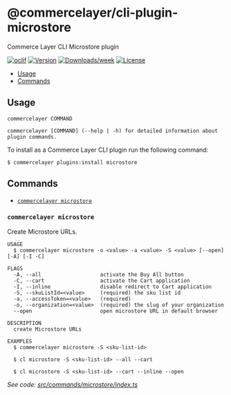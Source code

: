 # @commercelayer/cli-plugin-microstore

Commerce Layer CLI Microstore plugin

[![oclif](https://img.shields.io/badge/cli-oclif-brightgreen.svg)](https://oclif.io)
[![Version](https://img.shields.io/npm/v/@commercelayer/cli-plugin-microstore.svg)](https://npmjs.org/package/@commercelayer/cli-plugin-microstore)
[![Downloads/week](https://img.shields.io/npm/dw/@commercelayer/cli-plugin-microstore.svg)](https://npmjs.org/package/@commercelayer/cli-plugin-microstore)
[![License](https://img.shields.io/npm/l/@commercelayer/cli-plugin-microstore.svg)](https://github.com/commercelayer/cli-plugin-microstore/blob/master/package.json)

<!-- toc -->

* [Usage](#usage)
* [Commands](#commands)
<!-- tocstop -->
## Usage
<!-- usage -->

```sh-session
commercelayer COMMAND

commercelayer [COMMAND] (--help | -h) for detailed information about plugin commands.
```
<!-- usagestop -->
To install as a Commerce Layer CLI plugin run the following command:

```sh-session
$ commercelayer plugins:install microstore
```

## Commands
<!-- commands -->

* [`commercelayer microstore`](#commercelayer-microstore)

### `commercelayer microstore`

Create Microstore URLs.

```sh-session
USAGE
  $ commercelayer microstore -o <value> -a <value> -S <value> [--open] [-A] [-I -C]

FLAGS
  -A, --all                   activate the Buy All button
  -C, --cart                  activate the Cart application
  -I, --inline                disable redirect to Cart application
  -S, --skuListId=<value>     (required) the sku list id
  -a, --accessToken=<value>   (required)
  -o, --organization=<value>  (required) the slug of your organization
  --open                      open microstore URL in default browser

DESCRIPTION
  create Microstore URLs

EXAMPLES
  $ commercelayer microstore -S <sku-list-id>

  $ cl microstore -S <sku-list-id> --all --cart

  $ cl microstore -S <sku-list-id> --cart --inline --open
```

_See code: [src/commands/microstore/index.ts](https://github.com/commercelayer/commercelayer-cli-plugin-microstore/blob/main/src/commands/microstore/index.ts)_
<!-- commandsstop -->
